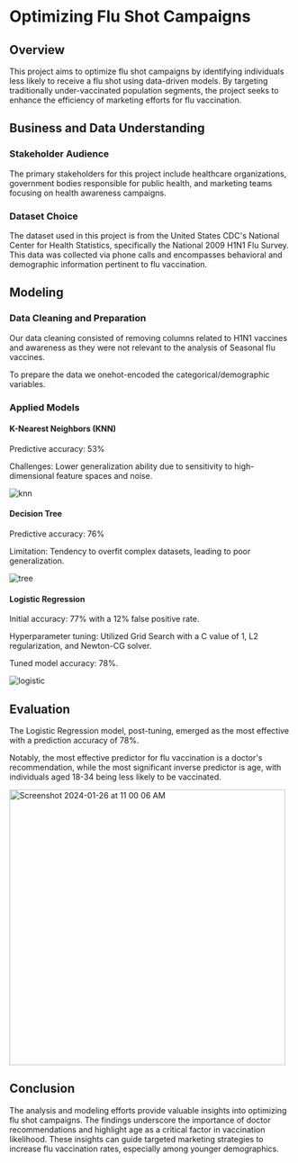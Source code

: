 # Optimizing Flu Shot Campaigns
## Overview
This project aims to optimize flu shot campaigns by identifying individuals less likely to receive a flu shot using data-driven models. By targeting traditionally under-vaccinated population segments, the project seeks to enhance the efficiency of marketing efforts for flu vaccination.

## Business and Data Understanding
### Stakeholder Audience
The primary stakeholders for this project include healthcare organizations, government bodies responsible for public health, and marketing teams focusing on health awareness campaigns.

### Dataset Choice
The dataset used in this project is from the United States CDC's National Center for Health Statistics, specifically the National 2009 H1N1 Flu Survey. This data was collected via phone calls and encompasses behavioral and demographic information pertinent to flu vaccination.

## Modeling
### Data Cleaning and Preparation
Our data cleaning consisted of removing columns related to H1N1 vaccines and awareness as they were not relevant to the analysis of Seasonal flu vaccines. 

To prepare the data we onehot-encoded the categorical/demographic variables. 

### Applied Models
#### K-Nearest Neighbors (KNN)
<p> Predictive accuracy: 53% </p>

Challenges: Lower generalization ability due to sensitivity to high-dimensional feature spaces and noise.

![knn](https://github.com/WesleyDickens/DS-Project-3/assets/8894178/fa8294e1-dfa9-4075-9ee9-db8da6bbf4fb)

#### Decision Tree
<p> Predictive accuracy: 76% </p>

Limitation: Tendency to overfit complex datasets, leading to poor generalization.

![tree](https://github.com/WesleyDickens/DS-Project-3/assets/8894178/b9c63071-7eb7-4fa2-aa56-967fadee876b)

#### Logistic Regression
<p> Initial accuracy: 77% with a 12% false positive rate. </p>

<p> Hyperparameter tuning: Utilized Grid Search with a C value of 1, L2 regularization, and Newton-CG solver. </p>
Tuned model accuracy: 78%.

![logistic](https://github.com/WesleyDickens/DS-Project-3/assets/8894178/09154eda-9fa5-4903-89ca-852e823b52c4)

## Evaluation
The Logistic Regression model, post-tuning, emerged as the most effective with a prediction accuracy of 78%. 

Notably, the most effective predictor for flu vaccination is a doctor's recommendation, while the most significant inverse predictor is age, with individuals aged 18-34 being less likely to be vaccinated.

<img width="490" alt="Screenshot 2024-01-26 at 11 00 06 AM" src="https://github.com/WesleyDickens/DS-Project-3/assets/8894178/139e373c-2648-4b80-8a6a-fb1b95976df5">


## Conclusion
The analysis and modeling efforts provide valuable insights into optimizing flu shot campaigns. The findings underscore the importance of doctor recommendations and highlight age as a critical factor in vaccination likelihood. These insights can guide targeted marketing strategies to increase flu vaccination rates, especially among younger demographics.

